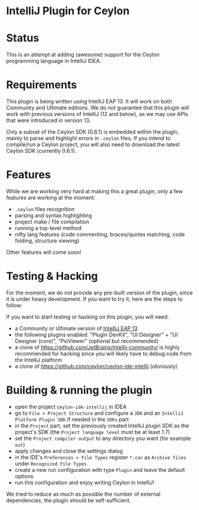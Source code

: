 IntelliJ Plugin for Ceylon
==========================
# Status
This is an attempt at adding (awesome) support for the Ceylon programming language in IntelliJ IDEA.

# Requirements

This plugin is being written using IntelliJ EAP 13. It will work on both Community and Ultimate editions.
We do not guarantee that this plugin will work with previous versions of IntelliJ (12 and below), as we may use APIs that were introduced in version 13.

Only a subset of the Ceylon SDK (0.6.1) is embedded within the plugin, mainly to parse and highlight errors in `.ceylon` files. If you intend to compile/run a Ceylon project, you will also need to download the latest Ceylon SDK (currently 0.6.1).

# Features

While we are working very hard at making this a great plugin, only a few features are working at the moment:

- `.ceylon` files recognition
- parsing and syntax highlighting
- project make / file compilation
- running a top-level method
- nifty lang features (code commenting, braces/quotes matching, code folding, structure viewing)

Other features will come soon!

# Testing & Hacking

For the moment, we do not provide any pre-built version of the plugin, since it is under heavy development. If you want to try it, here are the steps to follow:

If you want to start testing or hacking on this plugin, you will need:

- a Community or Ultimate version of [IntelliJ EAP 13](http://confluence.jetbrains.com/display/IDEADEV/IDEA+13+EAP)
- the following plugins enabled: "Plugin DevKit", "UI Designer" + "UI Designer (core)", "PsiViewer" (optional but recommended)
- a clone of https://github.com/JetBrains/intellij-community/ is highly recommended for hacking since you will likely have to debug code from the IntelliJ platform
- a clone of https://github.com/ceylon/ceylon-ide-intellij (obviously)

# Building & running the plugin

- open the project `ceylon-ide-intellij` in IDEA
- go to `File > Project Structure` and configure a `JDK` and an `IntelliJ Platform Plugin SDK` if needed in the `SDKs` part
- in the `Project` part, set the previously created IntelliJ plugin SDK as the project's SDK (the `Project language level` must be at least 1.7)
- set the `Project compiler output` to any directory you want (for example `out`)
- apply changes and close the settings dialog
- in the IDE's `Preferences > File Types` register `*.car` as `Archive files` under `Recognized File Types`
- create a new run configuration with type `Plugin` and leave the default options
- run this configuration and enjoy writing Ceylon in IntelliJ!

We tried to reduce as much as possible the number of external dependencies, the plugin should be self-sufficient.